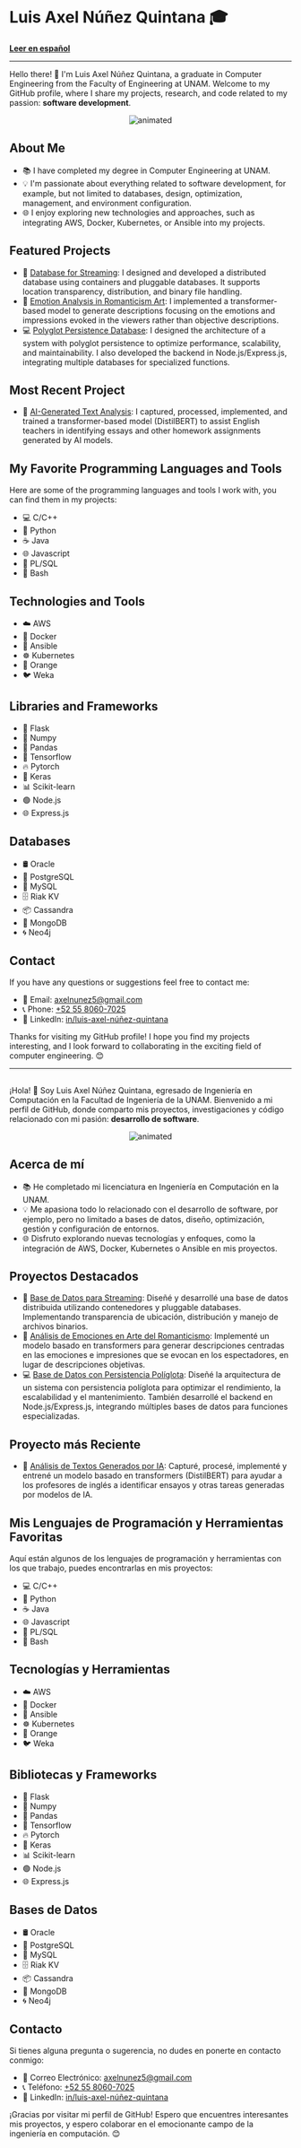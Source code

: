 # Luis Axel Núñez Quintana 🎓

**[Leer en español](#espanol)**

---

Hello there! 👋 I'm Luis Axel Núñez Quintana, a graduate in Computer Engineering from the Faculty of Engineering at UNAM. Welcome to my GitHub profile, where I share my projects, research, and code related to my passion: **software development**.

<p align="center">
  <img src="https://i.pinimg.com/originals/23/a0/48/23a048564ce4affd12e8881d2bdf1fa3.gif" alt="animated" />
</p>

## About Me  
- 📚 I have completed my degree in Computer Engineering at UNAM. 
- 💡 I'm passionate about everything related to software development, for example, but not limited to databases, design, optimization, management, and environment configuration.
- 🌐 I enjoy exploring new technologies and approaches, such as integrating AWS, Docker, Kubernetes, or Ansible into my projects.

## Featured Projects  
- 🎥 [Database for Streaming](https://github.com/LuisAxel/NetMAX): I designed and developed a distributed database using containers and pluggable databases. It supports location transparency, distribution, and binary file handling.
- 🎨 [Emotion Analysis in Romanticism Art](https://github.com/Andrea585976/ArtEmis-ProyectoPLN): I implemented a transformer-based model to generate descriptions focusing on the emotions and impressions evoked in the viewers rather than objective descriptions.
- 💻 [Polyglot Persistence Database](https://github.com/LuisAxel/PolyglotDBWebApp): I designed the architecture of a system with polyglot persistence to optimize performance, scalability, and maintainability. I also developed the backend in Node.js/Express.js, integrating multiple databases for specialized functions.

## Most Recent Project  
- 📑 [AI-Generated Text Analysis](https://github.com/LuisAxel/AI-Generated-Text-Catcher): I captured, processed, implemented, and trained a transformer-based model (DistilBERT) to assist English teachers in identifying essays and other homework assignments generated by AI models.

## My Favorite Programming Languages and Tools  
Here are some of the programming languages and tools I work with, you can find them in my projects:  
- 💻 C/C++
- 🐍 Python
- ☕ Java
- 🌐 Javascript
- 💾 PL/SQL
- 📜 Bash

## Technologies and Tools  
- ☁️ AWS
- 🐳 Docker
- 🔧 Ansible
- ☸ Kubernetes
- 🍊 Orange
- 🐦 Weka

## Libraries and Frameworks
- 🍶 Flask
- 🔢 Numpy
- 🐼 Pandas
- 🧠 Tensorflow
- 🔥 Pytorch
- 🧬 Keras
- 📊 Scikit-learn
- 🟢 Node.js
- 🌐 Express.js

## Databases  
- 🛢 Oracle
- 🐘 PostgreSQL
- 🐬 MySQL
- 🗄 Riak KV
- 📦 Cassandra
- 🍃 MongoDB
- 🌀 Neo4j

## Contact  
If you have any questions or suggestions feel free to contact me:  
- 📧 Email: [axelnunez5@gmail.com](mailto:axelnunez5@gmail.com)
- 📞 Phone: [+52 55 8060-7025](tel:+525580607025)
- 🔗 LinkedIn: [in/luis-axel-núñez-quintana](https://www.linkedin.com/in/luis-axel/)

Thanks for visiting my GitHub profile! I hope you find my projects interesting, and I look forward to collaborating in the exciting field of computer engineering. 😊

---

## <a name="espanol"></a>

¡Hola! 👋 Soy Luis Axel Núñez Quintana, egresado de Ingeniería en Computación en la Facultad de Ingeniería de la UNAM. Bienvenido a mi perfil de GitHub, donde comparto mis proyectos, investigaciones y código relacionado con mi pasión: **desarrollo de software**.

<p align="center">
  <img src="https://i.pinimg.com/originals/23/a0/48/23a048564ce4affd12e8881d2bdf1fa3.gif" alt="animated" />
</p>

## Acerca de mí  
- 📚 He completado mi licenciatura en Ingeniería en Computación en la UNAM.
- 💡 Me apasiona todo lo relacionado con el desarrollo de software, por ejemplo, pero no limitado a bases de datos, diseño, optimización, gestión y configuración de entornos.
- 🌐 Disfruto explorando nuevas tecnologías y enfoques, como la integración de AWS, Docker, Kubernetes o Ansible en mis proyectos.

## Proyectos Destacados  
- 🎥 [Base de Datos para Streaming](https://github.com/LuisAxel/NetMAX): Diseñé y desarrollé una base de datos distribuida utilizando contenedores y pluggable databases. Implementando transparencia de ubicación, distribución y manejo de archivos binarios.
- 🎨 [Análisis de Emociones en Arte del Romanticismo](https://github.com/Andrea585976/ArtEmis-ProyectoPLN): Implementé un modelo basado en transformers para generar descripciones centradas en las emociones e impresiones que se evocan en los espectadores, en lugar de descripciones objetivas.
- 💻 [Base de Datos con Persistencia Políglota](https://github.com/LuisAxel/PolyglotDBWebApp): Diseñé la arquitectura de un sistema con persistencia políglota para optimizar el rendimiento, la escalabilidad y el mantenimiento. También desarrollé el backend en Node.js/Express.js, integrando múltiples bases de datos para funciones especializadas.

## Proyecto más Reciente  
- 📑 [Análisis de Textos Generados por IA](https://github.com/LuisAxel/AI-Generated-Text-Catcher): Capturé, procesé, implementé y entrené un modelo basado en transformers (DistilBERT) para ayudar a los profesores de inglés a identificar ensayos y otras tareas generadas por modelos de IA.

## Mis Lenguajes de Programación y Herramientas Favoritas  
Aquí están algunos de los lenguajes de programación y herramientas con los que trabajo, puedes encontrarlas en mis proyectos:  
- 💻 C/C++
- 🐍 Python
- ☕ Java
- 🌐 Javascript
- 💾 PL/SQL
- 📜 Bash

## Tecnologías y Herramientas  
- ☁️ AWS
- 🐳 Docker
- 🔧 Ansible
- ☸ Kubernetes
- 🍊 Orange
- 🐦 Weka

## Bibliotecas y Frameworks  
- 🍶 Flask
- 🔢 Numpy
- 🐼 Pandas
- 🧠 Tensorflow
- 🔥 Pytorch
- 🧬 Keras
- 📊 Scikit-learn
- 🟢 Node.js
- 🌐 Express.js

## Bases de Datos  
- 🛢 Oracle
- 🐘 PostgreSQL
- 🐬 MySQL
- 🗄 Riak KV
- 📦 Cassandra
- 🍃 MongoDB
- 🌀 Neo4j

## Contacto  
Si tienes alguna pregunta o sugerencia, no dudes en ponerte en contacto conmigo:  
- 📧 Correo Electrónico: [axelnunez5@gmail.com](mailto:axelnunez5@gmail.com)
- 📞 Teléfono: [+52 55 8060-7025](tel:+525580607025)
- 🔗 LinkedIn: [in/luis-axel-núñez-quintana](https://www.linkedin.com/in/luis-axel/)

¡Gracias por visitar mi perfil de GitHub! Espero que encuentres interesantes mis proyectos, y espero colaborar en el emocionante campo de la ingeniería en computación. 😊
